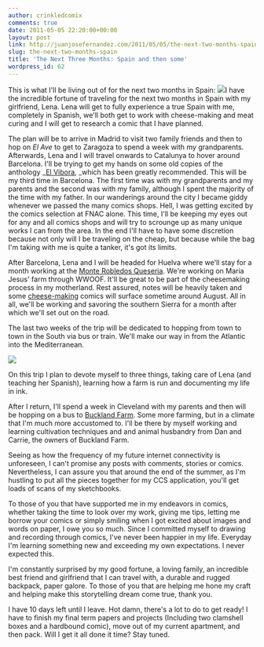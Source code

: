 ```yaml
---
author: crinkledcomix
comments: true
date: 2011-05-05 22:20:00+00:00
layout: post
link: http://juanjosefernandez.com/2011/05/05/the-next-two-months-spain/
slug: the-next-two-months-spain
title: 'The Next Three Months: Spain and then some'
wordpress_id: 62
---
```


This is what I'll be living out of for the next two months in Spain: [![](http://fernandezjuanjose.files.wordpress.com/2011/05/photo-on-2011-05-05-at-16-41.jpg)](http://fernandezjuanjose.files.wordpress.com/2011/05/photo-on-2011-05-05-at-16-41.jpg)I have the incredible fortune of traveling for the next two months in Spain with my girlfriend, Lena. Lena will get to fully experience a true Spain with me, completely in Spanish, we'll both get to work with cheese-making and meat curing and I will get to research a comic that I have planned.

The plan will be to arrive in Madrid to visit two family friends and then to hop on _El Ave_ to get to Zaragoza to spend a week with my grandparents. Afterwards, Lena and I will travel onwards to Catalunya to hover around Barcelona. I'll be trying to get my hands on some old copies of the anthology _[El Vibora](http://es.wikipedia.org/wiki/El_V%C3%ADbora), _which has been greatly recommended. This will be my third time in Barcelona. The first time was with my grandparents and my parents and the second was with my family, although I spent the majority of the time with my father. In our wanderings around the city I became giddy whenever we passed the many comics shops. Hell, I was getting excited by the comics selection at FNAC alone. This time, I'll be keeping my eyes out for any and all comics shops and will try to scrounge up as many unique works I can from the area. In the end I'll have to have some discretion because not only will I be traveling on the cheap, but because while the bag I'm taking with me is quite a tanker, it's got its limits.

After Barcelona, Lena and I will be headed for Huelva where we'll stay for a month working at the [Monte Robledos Queseria](http://www.monterobledo.com/). We're working on Maria Jesus' farm through WWOOF. It'll be great to be part of the cheesemaking process in my motherland. Rest assured, notes will be heavily taken and some [cheese-making](http://www.flickr.com/photos/abaceriadelsur/1428205973/) comics will surface sometime around August. All in all, we'll be working and savoring the southern Sierra for a month after which we'll set out on the road.


The last two weeks of the trip will be dedicated to hopping from town to town in the South via bus or train. We'll make our way in from the Atlantic into the Mediterranean.


![](http://www.barcelo.com/NR/rdonlyres/EE170ACC-799B-4CFB-8CDC-A945E6737858/0/huelva.gif)

On this trip I plan to devote myself to three things, taking care of Lena (and teaching her Spanish), learning how a farm is run and documenting my life in ink.

After I return, I'll spend a week in Cleveland with my parents and then will be hopping on a bus to [Buckland Farm](http://bucklandfarmcsa.com/About_Buckland_Farm.html). Some more farming, but in a climate that I'm much more accustomed to. I'll be there by myself working and learning cultivation techniques and and animal husbandry from Dan and Carrie, the owners of Buckland Farm.

Seeing as how the frequency of my future internet connectivity is unforeseen, I can't promise any posts with comments, stories or comics. Nevertheless, I can assure you that around the end of the summer, as I'm hustling to put all the pieces together for my CCS application, you'll get loads of scans of my sketchbooks.

To those of you that have supported me in my endeavors in comics, whether taking the time to look over my work, giving me tips, letting me borrow your comics or simply smiling when I got excited about images and words on paper, I owe you so much. Since I committed myself to drawing and recording through comics, I've never been happier in my life. Everyday I'm learning something new and exceeding my own expectations. I never expected this.

I'm constantly surprised by my good fortune, a loving family, an incredible best friend and girlfriend that I can travel with, a durable and rugged backpack, paper galore. To those of you that are helping me hone my craft and helping make this storytelling dream come true, thank you.

I have 10 days left until I leave. Hot damn, there's a lot to do to get ready! I have to finish my final term papers and projects (Including two clamshell boxes and a hardbound comic), move out of my current apartment, and then pack. Will I get it all done it time? Stay tuned.

